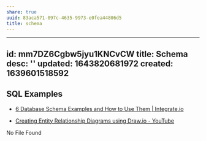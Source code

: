 ```yaml
---
share: true
uuid: 83aca571-097c-4635-9973-e0fea44806d5
title: schema
---
```

---
id: mm7DZ6Cgbw5jyu1KNCvCW
title: Schema
desc: ''
updated: 1643820681972
created: 1639601518592
---

## SQL Examples

* [6 Database Schema Examples and How to Use Them | Integrate.io](https://www.integrate.io/blog/database-schema-examples/)

* [Creating Entity Relationship Diagrams using Draw.io - YouTube](https://www.youtube.com/watch?v=lAtCySGDD48)

No File Found
